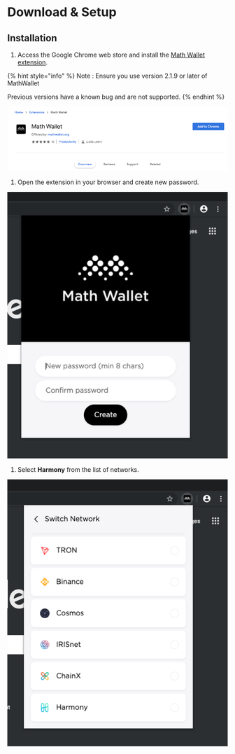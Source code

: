 # Download & Setup

## Installation

1. Access the Google Chrome web store and install the [Math Wallet extension](https://chrome.google.com/webstore/detail/math-wallet/afbcbjpbpfadlkmhmclhkeeodmamcflc?hl=en).

{% hint style="info" %}
Note : Ensure you use version 2.1.9 or later of MathWallet

Previous versions have a known bug and are not supported.
{% endhint %}

![](../../.gitbook/assets/image-8.png)

1. Open the extension in your browser and create new password.

![](../../.gitbook/assets/image-36.png)

1. Select **Harmony** from the list of networks.

![](../../.gitbook/assets/image-58.png)

